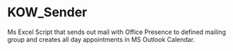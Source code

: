 # KOW_Sender
Ms Excel Script that sends out mail with Office Presence to defined mailing group and creates all day appointments in MS Outlook Calendar.
